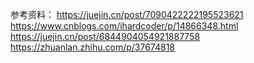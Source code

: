 
参考资料：
<https://juejin.cn/post/7090422222195523621>
<https://www.cnblogs.com/ihardcoder/p/14866348.html>
<https://juejin.cn/post/6844904054921887758>
<https://zhuanlan.zhihu.com/p/37674818>